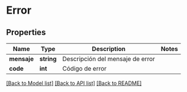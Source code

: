 # Error

## Properties
Name | Type | Description | Notes
------------ | ------------- | ------------- | -------------
**mensaje** | **string** | Descripción del mensaje de error | 
**code** | **int** | Código de error | 

[[Back to Model list]](../README.md#documentation-for-models) [[Back to API list]](../README.md#documentation-for-api-endpoints) [[Back to README]](../README.md)


